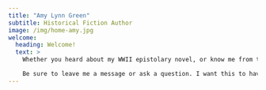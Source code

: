 ```yaml
---
title: "Amy Lynn Green"
subtitle: Historical Fiction Author
image: /img/home-amy.jpg
welcome:
  heading: Welcome!
  text: >
    Whether you heard about my WWII epistolary novel, or know me from the writing world and are interested in what I’m up to, or just want to follow my publication journey, I’m glad you stopped by.

    Be sure to leave me a message or ask a question. I want this to have a community feel. After all, we readers have to stick together!
---
```


